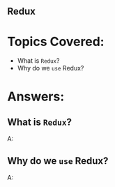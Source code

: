 ## Redux


# Topics Covered:

- What is `Redux`?
- Why do we `use` Redux?





# Answers:

## What is `Redux`?
A:


## Why do we `use` Redux?
A:
